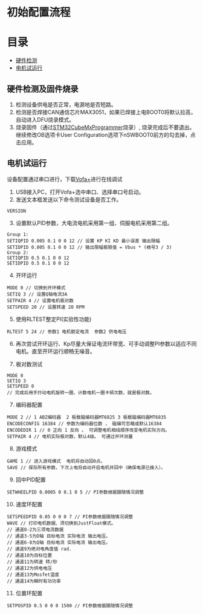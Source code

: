 # 初始配置流程
# 目录

- [硬件检测](#硬件检测及固件烧录)
- [电机试运行](#电机试运行)

## 硬件检测及固件烧录
1. 检测设备供电是否正常，电源地是否短路。
2. 检测是否焊接CAN通信芯片MAX3051，如果已焊接上电BOOT0将默认拉高，自动进入DFU烧录模式。
3. 烧录固件（通过[STM32CubeMxProgrammer](#https://www.stmcu.com.cn/Designresource/detail/software/709549)烧录）, 烧录完成后不要退出。继续修改OB选项卡User Configuration选项下nSWBOOT0前方的勾去掉，点击应用。

## 电机试运行

设备配置通过串口进行，下载[Vofa+](#https://www.vofa.plus/downloads/?v=10/24/2023)进行在线调试

1. USB接入PC，打开Vofa+选中串口、选择串口号启动。
2. 发送文本框发送以下命令测试设备是否工作。
```
VERSION
```
3. 设置默认PID参数，大电流电机采用第一组、伺服电机采用第二组。
```
Group 1:
SETIQPID 0.005 0.1 0 0 12 // 设置 KP KI KD 最小误差 输出限幅  
SETIDPID 0.005 0.1 0 0 12 // 输出限幅极限值 = Vbus * (根号3 / 3)
Group 2:
SETIQPID 0.5 0.1 0 0 12
SETIDPID 0.5 0.1 0 0 12
```

4. 开环运行
```
MODE 0 // 切换到开环模式
SETIQ 3 // 设置Q轴电流3A
SETPAIR 4 // 设置电机极对数
SETSPEED 20 // 设置转速 20 RPM
```

5. 使用RLTEST整定PI(实验性功能)
```
RLTEST 5 24 // 参数1 电机额定电流  参数2 供电电压
```

6. 再次尝试开环运行、Kp尽量大保证电流环带宽、可手动调整PI参数以适应不同电机。直至开环运行顺畅无噪音。

7. 极对数测试
```
MODE 0
SETIQ 3
SETSPEED 0
// 完成后用手拧动电机旋转一圈、计数电机一圈卡顿次数，就是极对数。
```

7. 编码器配置
```
MODE 2 // 1 ABZ编码器  2 板载磁编码器MT6825 3 板载磁编码器MT6835
ENCODECONFIG 16384 // 参数为编码器位数 ， 磁编可忽略或默认16384
ENCODEDIR 1 // 0 正向 1 反向 。 可调整电机相线顺序改变电机实际方向。
SETPAIR 4 // 电机实际极对数，默认4级。 可通过开环测量
```

8. 游戏模式
```
GAME 1 // 进入游戏模式  电机将自动回0点。
SAVE // 保存所有参数，下次上电将自动开启电机并回中（确保电源已接入）。
```

9. 回中PID配置
```
SETWHEELPID 0.0005 0 0.1 0 5 // PI参数根据跟随情况调整
```

10. 速度环配置
```
SETSPEEDPID 0.05 0 0 0 7 // PI参数根据跟随情况调整
WAVE // 打印电机数据、须切换到JustFloat模式。
// 通道0-2为三项电流数据 
// 通道3-5为D轴 目标电流 实际电流 输出电压。
// 通道6-8为Q轴 目标电流 实际电流 输出电压。
// 通道9为绝对电角度值 rad.
// 通道10为目标位置
// 通道11为转速 转/秒
// 通道12为供电电压
// 通道13为Mosfet温度
// 通道14为瞬时有功功率
```

11. 位置环配置
```
SETPOSPID 0.5 0 0 0 1500 // PI参数根据跟随情况调整
```

